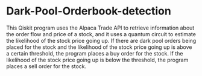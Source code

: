 # Dark-Pool-Orderbook-detection

This Qiskit program uses the Alpaca Trade API to retrieve information about the order flow and price of a stock, and it uses a quantum circuit to estimate the likelihood of the stock price going up. If there are dark pool orders being placed for the stock and the likelihood of the stock price going up is above a certain threshold, the program places a buy order for the stock. If the likelihood of the stock price going up is below the threshold, the program places a sell order for the stock.

